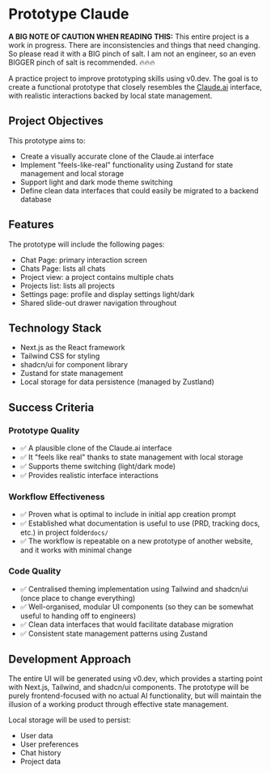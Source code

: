 # Prototype Claude

**A BIG NOTE OF CAUTION WHEN READING THIS:** This entire project is a work in progress. There are inconsistencies and things that need changing. So please read it with a BIG pinch of salt. I am not an engineer, so an even BIGGER pinch of salt is recommended. 🔥🔥🔥

A practice project to improve prototyping skills using v0.dev. The goal is to create a functional prototype that closely resembles the [Claude.ai](https://claude.ai/) interface, with realistic interactions backed by local state management.

## Project Objectives

This prototype aims to:
- Create a visually accurate clone of the Claude.ai interface
- Implement "feels-like-real" functionality using Zustand for state management and local storage
- Support light and dark mode theme switching
- Define clean data interfaces that could easily be migrated to a backend database

## Features

The prototype will include the following pages:
- Chat Page: primary interaction screen
- Chats Page: lists all chats
- Project view: a project contains multiple chats
- Projects list: lists all projects
- Settings page: profile and display settings light/dark
- Shared slide-out drawer navigation throughout

## Technology Stack

- Next.js as the React framework
- Tailwind CSS for styling
- shadcn/ui for component library
- Zustand for state management
- Local storage for data persistence (managed by Zustland)

## Success Criteria

### Prototype Quality
- ✅ A plausible clone of the Claude.ai interface
- ✅ It "feels like real" thanks to state management with local storage
- ✅ Supports theme switching (light/dark mode)
- ✅ Provides realistic interface interactions

### Workflow Effectiveness
- ✅ Proven what is optimal to include in initial app creation prompt
- ✅ Established what documentation is useful to use (PRD, tracking docs, etc.) in project folder`docs/`
- ✅ The workflow is repeatable on a new prototype of another website, and it works with minimal change

### Code Quality
- ✅ Centralised theming implementation using Tailwind and shadcn/ui (once place to change everything)
- ✅ Well-organised, modular UI components (so they can be somewhat useful to handing off to engineers)
- ✅ Clean data interfaces that would facilitate database migration
- ✅ Consistent state management patterns using Zustand

## Development Approach

The entire UI will be generated using v0.dev, which provides a starting point with Next.js, Tailwind, and shadcn/ui components. The prototype will be purely frontend-focused with no actual AI functionality, but will maintain the illusion of a working product through effective state management.

Local storage will be used to persist:
- User data
- User preferences
- Chat history
- Project data